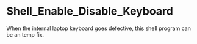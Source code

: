# Shell_Enable_Disable_Keyboard
When the internal laptop keyboard goes defective, this shell program can be an temp fix.
